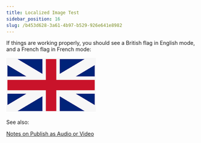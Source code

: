 ```yaml
---
title: Localized Image Test
sidebar_position: 16
slug: /b453d628-3a61-4b97-b529-926e641e8982
---
```




If things are working properly, you should see a British flag in English mode, and a French flag in French mode:


![](./527257662.png)


See also: 


[Notes on Publish as Audio or Video](/Advanced-Topics-for-Large-Book-Projects/Technical-Notes/publish-audio-video-notes)

